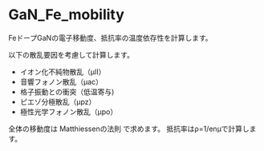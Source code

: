 # GaN_Fe_mobility
FeドープGaNの電子移動度、抵抗率の温度依存性を計算します。

以下の散乱要因を考慮して計算します。

- イオン化不純物散乱（μII）
- 音響フォノン散乱（μac）
- 格子振動との衝突（低温寄与)
- ピエゾ分極散乱（μpz）
- 極性光学フォノン散乱（μpo）

全体の移動度は Matthiessenの法則 で求めます。
抵抗率はρ=1/enμで計算します。
